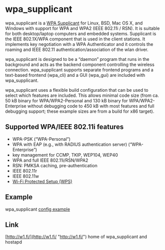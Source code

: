 # wpa\_supplicant

wpa\_supplicant is a [WPA Supplicant](https://en.wikipedia.org/wiki/wpa%20supplicant "https://en.wikipedia.org/wiki/wpa supplicant") for Linux, BSD, Mac OS X, and Windows with support for WPA and WPA2 (IEEE 802.11i / RSN). It is suitable for both desktop/laptop computers and embedded systems. Supplicant is the IEEE 802.1X/WPA component that is used in the client stations. It implements key negotiation with a WPA Authenticator and it controls the roaming and IEEE 802.11 authentication/association of the wlan driver.

wpa\_supplicant is designed to be a “daemon” program that runs in the background and acts as the backend component controlling the wireless connection. wpa\_supplicant supports separate frontend programs and a text-based frontend (wpa\_cli) and a GUI (wpa\_gui) are included with wpa\_supplicant.

wpa\_supplicant uses a flexible build configuration that can be used to select which features are included. This allows minimal code size (from ca. 50 kB binary for WPA/WPA2-Personal and 130 kB binary for WPA/WPA2-Enterprise without debugging code to 450 kB with most features and full debugging support; these example sizes are from a build for x86 target).

## Supported WPA/IEEE 802.11i features

- WPA-PSK (“WPA-Personal”)
- WPA with EAP (e.g., with RADIUS authentication server) (“WPA-Enterprise”)
- key management for CCMP, TKIP, WEP104, WEP40
- WPA and full IEEE 802.11i/RSN/WPA2
- RSN: PMKSA caching, pre-authentication
- IEEE 802.11r
- IEEE 802.11w
- [Wi-Fi Protected Setup (WPS)](/docs/guide-user/network/wifi/basic#wps_options "docs:guide-user:network:wifi:basic")

## Example

wpa\_supplicant [config example](http://w1.fi/cgit/hostap/plain/wpa_supplicant/wpa_supplicant.conf "http://w1.fi/cgit/hostap/plain/wpa_supplicant/wpa_supplicant.conf")

## Link

[http://w1.fi/](http://w1.fi/ "http://w1.fi/") home of wpa\_supplicant and hostapd
